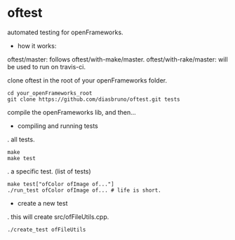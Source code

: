oftest
======

automated testing for openFrameworks.


- how it works:

oftest/master: follows oftest/with-make/master.
oftest/with-rake/master: will be used to run on travis-ci.


clone oftest in the root of your openFrameworks folder.


```
cd your_openFrameworks_root
git clone https://github.com/diasbruno/oftest.git tests
```

compile the openFrameworks lib, and then...


- compiling and running tests

. all tests. 

``` 
make 
make test 
```

. a specific test. (list of tests)

``` 
make test["ofColor ofImage of..."]
./run_test ofColor ofImage of... # life is short. 
```

- create a new test

. this will create src/ofFileUtils.cpp.

``` 
./create_test ofFileUtils  
```
